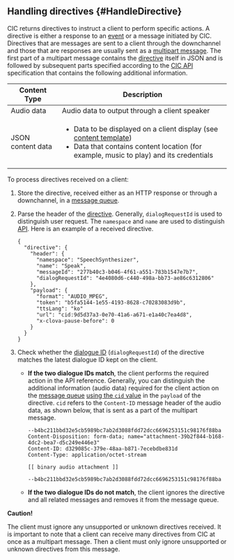 ## Handling directives {#HandleDirective}
CIC returns directives to instruct a client to perform specific actions. A directive is either a response to an [event](#SendEvent) or a message initiated by CIC. Directives that are messages are sent to a client through the downchannel and those that are responses are usually sent as a [multipart message](/CIC/References/CIC_API.md#MultipartMessage). The first part of a multipart message contains the [directive](/CIC/References/CIC_API.md#Directive) itself in JSON and is followed by subsequent parts specified according to the [CIC API](/CIC/References/CIC_API.md) specification that contains the following additional information.

| Content Type            | Description                                             |
|---------------------|-------------------------------------------------|
| Audio data            | Audio data to output through a client speaker                  |
| JSON content data | <ul><li>Data to be displayed on a client display (see <a href="/CIC/References/Content_Templates.md">content template</a>)</li><li>Data that contains content location (for example, music to play) and its credentials</li></ul> |

To process directives received on a client:

<ol>
  <li>Store the directive, received either as an HTTP response or through a downchannel, in a <a href="#ManageMessageQ">message queue</a>.</li>
  <li>
    <p>Parse the header of the <a href="/CIC/References/CIC_API.html#Directive">directive</a>. Generally, <code>dialogRequestId</code> is used to distinguish user request. The <code>namespace</code> and <code>name</code> are used to distinguish <a href="/CIC/References/CIC_API.html">API</a>. Here is an example of a received directive.</p>
    <pre><code>{
  "directive": {
    "header": {
      "namespace": "SpeechSynthesizer",
      "name": "Speak",
      "messageId": "277b40c3-b046-4f61-a551-783b1547e7b7",
      "dialogRequestId": "4e4080d6-c440-498a-bb73-ae86c6312806"
    },
    "payload": {
      "format": "AUDIO_MPEG",
      "token": "b5fa5144-1e55-4193-8628-c70283083d9b",
      "ttsLang": "ko"
      "url": "cid:9d5d37a3-0e70-41a6-a671-e1a40c7ea4d8",
      "x-clova-pause-before": 0
    }
  }
}
</code></pre>
  </li>
  <li>Check whether the <a href="/CIC/CIC_Overview.html#DialogModel">dialogue ID</a> (<code>dialogRequestId</code>) of the directive matches the latest dialogue ID kept on the client.
    <ul>
      <li>
        <p><strong>If the two dialogue IDs match</strong>, the client performs the required action in the API reference. Generally, you can distinguish the additional information (audio data) required for the client action on the <a href="#ManageMessageQ">message queue</a> <a href="/CIC/References/CICInterface/SpeechSynthesizer.html#Speak">using the <code>cid</code> value</a> in the <code>payload</code> of the directive. <code>cid</code> refers to the <code>Content-ID</code> message header of the audio data, as shown below, that is sent as a part of the multipart message.</p>
        <pre><code>--b4bc211bbd32e5cb5989bc7ab2d3088fdd72dcc6696253151c98176f88ba
Content-Disposition: form-data; name="attachment-39b2f844-b168-4dc2-bea7-d5c249e446e3"
Content-ID: d329085c-379e-48aa-b871-7ecebdbe831d
Content-Type: application/octet-stream<br />
[[ binary audio attachment ]]<br />
--b4bc211bbd32e5cb5989bc7ab2d3088fdd72dcc6696253151c98176f88ba
</code></pre>
      </li>
      <li><strong>If the two dialogue IDs do not match</strong>, the client ignores the directive and all related messages and removes it from the message queue.</li>
    </ul>
  </li>
</ol>

<div class="danger">
  <p><strong>Caution!</strong></p>
  <p>The client must ignore any unsupported or unknown directives received. It is important to note that a client can receive many directives from CIC at once as a multipart message. Then a client must only ignore unsupported or unknown directives from this message.</p>
</div>
